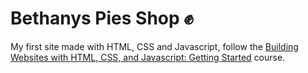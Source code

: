 # Bethanys Pies Shop :fist:
My first site made with HTML, CSS and Javascript, follow the <a class="links" href="https://app.pluralsight.com/library/courses/html-css-javascript-getting-started-building-websites">Building Websites with HTML, CSS, and Javascript: Getting Started</a> course.
